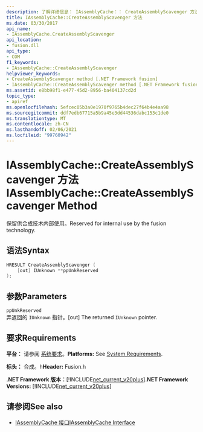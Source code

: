 ```yaml
---
description: 了解详细信息： IAssemblyCache：： CreateAssemblyScavenger 方法
title: IAssemblyCache::CreateAssemblyScavenger 方法
ms.date: 03/30/2017
api_name:
- IAssemblyCache.CreateAssemblyScavenger
api_location:
- fusion.dll
api_type:
- COM
f1_keywords:
- IAssemblyCache::CreateAssemblyScavenger
helpviewer_keywords:
- CreateAssemblyScavenger method [.NET Framework fusion]
- IAssemblyCache::CreateAssemblyScavenger method [.NET Framework fusion]
ms.assetid: e8bb98f1-e477-45d2-8956-ba404137cd2d
topic_type:
- apiref
ms.openlocfilehash: 5efcec05b3a0e1970f9765b4dec27f64b4e4aa98
ms.sourcegitcommit: ddf7edb67715a5b9a45e3dd44536dabc153c1de0
ms.translationtype: MT
ms.contentlocale: zh-CN
ms.lasthandoff: 02/06/2021
ms.locfileid: "99760942"
---
```

# <a name="iassemblycachecreateassemblyscavenger-method"></a><span data-ttu-id="d7aa8-103">IAssemblyCache::CreateAssemblyScavenger 方法</span><span class="sxs-lookup"><span data-stu-id="d7aa8-103">IAssemblyCache::CreateAssemblyScavenger Method</span></span>

<span data-ttu-id="d7aa8-104">保留供合成技术内部使用。</span><span class="sxs-lookup"><span data-stu-id="d7aa8-104">Reserved for internal use by the fusion technology.</span></span>  
  
## <a name="syntax"></a><span data-ttu-id="d7aa8-105">语法</span><span class="sxs-lookup"><span data-stu-id="d7aa8-105">Syntax</span></span>  
  
```cpp  
HRESULT CreateAssemblyScavenger (  
    [out] IUnknown **ppUnkReserved  
);  
```  
  
## <a name="parameters"></a><span data-ttu-id="d7aa8-106">参数</span><span class="sxs-lookup"><span data-stu-id="d7aa8-106">Parameters</span></span>  

 `ppUnkReserved`  
 <span data-ttu-id="d7aa8-107">弄返回的 `IUnknown` 指针。</span><span class="sxs-lookup"><span data-stu-id="d7aa8-107">[out] The returned `IUnknown` pointer.</span></span>  
  
## <a name="requirements"></a><span data-ttu-id="d7aa8-108">要求</span><span class="sxs-lookup"><span data-stu-id="d7aa8-108">Requirements</span></span>  

 <span data-ttu-id="d7aa8-109">**平台：** 请参阅 [系统要求](../../get-started/system-requirements.md)。</span><span class="sxs-lookup"><span data-stu-id="d7aa8-109">**Platforms:** See [System Requirements](../../get-started/system-requirements.md).</span></span>  
  
 <span data-ttu-id="d7aa8-110">**标头：** 合成。h</span><span class="sxs-lookup"><span data-stu-id="d7aa8-110">**Header:** Fusion.h</span></span>  
  
 <span data-ttu-id="d7aa8-111">**.NET Framework 版本：**[!INCLUDE[net_current_v20plus](../../../../includes/net-current-v20plus-md.md)]</span><span class="sxs-lookup"><span data-stu-id="d7aa8-111">**.NET Framework Versions:** [!INCLUDE[net_current_v20plus](../../../../includes/net-current-v20plus-md.md)]</span></span>  
  
## <a name="see-also"></a><span data-ttu-id="d7aa8-112">请参阅</span><span class="sxs-lookup"><span data-stu-id="d7aa8-112">See also</span></span>

- [<span data-ttu-id="d7aa8-113">IAssemblyCache 接口</span><span class="sxs-lookup"><span data-stu-id="d7aa8-113">IAssemblyCache Interface</span></span>](iassemblycache-interface.md)
